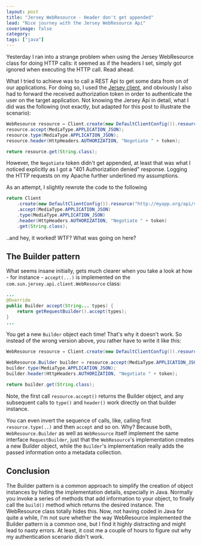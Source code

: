```yaml
---
layout: post
title: "Jersey WebResource - Header don't get appended"
lead: "Nice journey with the Jersey WebResource Api"
coverimage: false
category:
tags: ["java"]
---
```


Yesterday I ran into a strange problem when using the Jersey WebResource class for doing HTTP calls: it seemed as if the headers I set, simply got ignored when executing the HTTP call. Read ahead.

What I tried to achieve was to call a REST Api to get some data from on of our applications. For doing so, I used the [Jersey client](https://jersey.java.net/), and obviously I also had to forward the received authorization token in order to authenticate the user on the target application. Not knowing the Jersey Api in detail, what I did was the following (not exactly, but adapted for this post to illustrate the scenario):

```java
WebResource resource = Client.create(new DefaultClientConfig()).resource("http://myapp.org/api/v1/data");
resource.accept(MediaType.APPLICATION_JSON);
resource.type(MediaType.APPLICATION_JSON);
resource.header(HttpHeaders.AUTHORIZATION, "Negotiate " + token);

return resource.get(String.class);
```

However, the `Negotiate` token didn't get appended, at least that was what I noticed explicitly as I got a "401 Authorization denied" response. Logging the HTTP requests on my Apache further underlined my assumptions. 

As an attempt, I slightly rewrote the code to the following

```java
return Client
    .create(new DefaultClientConfig()).resource("http://myapp.org/api/v1/data")
    .accept(MediaType.APPLICATION_JSON)
    .type(MediaType.APPLICATION_JSON)
    .header(HttpHeaders.AUTHORIZATION, "Negotiate " + token)
    .get(String.class);
```

..and hey, it worked! WTF? What was going on here?

## The Builder pattern

What seems insane initially, gets much clearer when you take a look at how - for instance - `accept(...)` is implemented on the `com.sun.jersey.api.client.WebResource` class:

```java
...
@Override
public Builder accept(String... types) {
    return getRequestBuilder().accept(types);
}
...
```

You get a new `Builder` object each time! That's why it doesn't work. So instead of the wrong version above, you rather have to write it like this:

```java
WebResource resource = Client.create(new DefaultClientConfig()).resource("http://myapp.org/api/v1/data");
            
WebResource.Builder builder = resource.accept(MediaType.APPLICATION_JSON);
builder.type(MediaType.APPLICATION_JSON);
builder.header(HttpHeaders.AUTHORIZATION, "Negotiate " + token);

return builder.get(String.class);
```

Note, the first call `resource.accept()` returns the Builder object, and any subsequent calls to `type()` and `header()` work directly on that builder instance. 

You can even invert the sequence of calls, like, calling first `resource.type(..)` and then `accept` and so on. Why? Because both, `WebResource.Builder` as well as `WebResource` itself implement the same interface `RequestBuilder`, just that the `WebResource`'s implementation creates a new Builder object, while the `Builder`'s implementation really adds the passed information onto a metadata collection.

## Conclusion

The Builder pattern is a common approach to simplify the creation of object instances by hiding the implementation details, especially in Java. Normally you invoke a series of methods that add information to your object, to finally call the `build()` method which returns the desired instance. The WebResource class totally hides this. Now, not having coded in Java for quite a while, I'm not sure whether the way WebResource implemented the Builder pattern is a common one, but I find it highly distracting and might lead to nasty errors. At least, it cost me a couple of hours to figure out why my authentication scenario didn't work.
